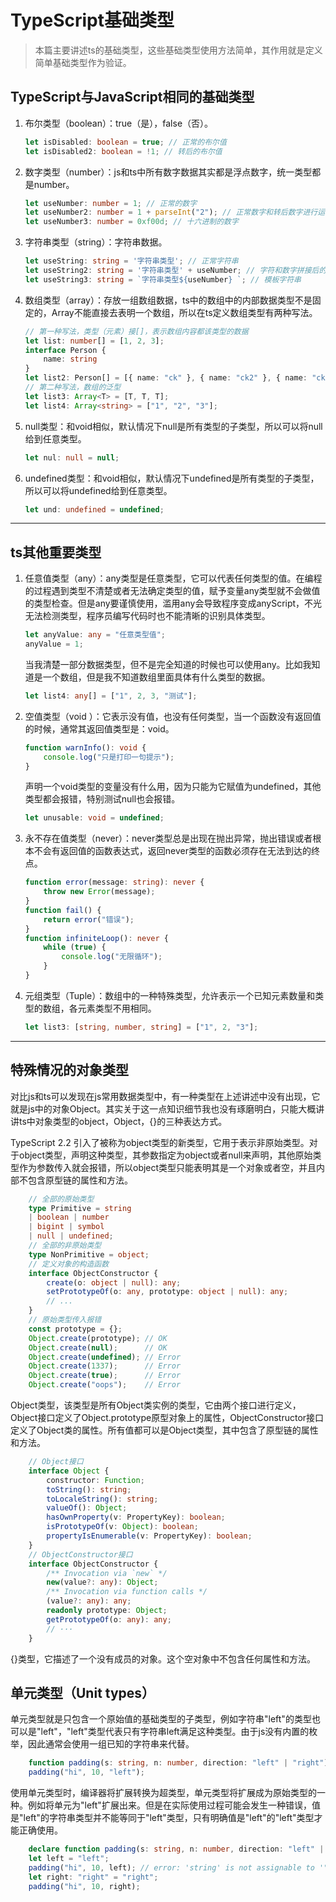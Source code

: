 # TypeScript基础类型

>本篇主要讲述ts的基础类型，这些基础类型使用方法简单，其作用就是定义简单基础类型作为验证。

## TypeScript与JavaScript相同的基础类型

1. 布尔类型（boolean）：true（是），false（否）。

    ```typescript
    let isDisabled: boolean = true; // 正常的布尔值
    let isDisabled2: boolean = !1; // 转后的布尔值
    ```

2. 数字类型（number）：js和ts中所有数字数据其实都是浮点数字，统一类型都是number。

    ```typescript
    let useNumber: number = 1; // 正常的数字
    let useNumber2: number = 1 + parseInt("2"); // 正常数字和转后数字进行运算
    let useNumber3: number = 0xf00d; // 十六进制的数字
    ```

3. 字符串类型（string）：字符串数据。

    ```typescript
    let useString: string = '字符串类型'; // 正常字符串
    let useString2: string = '字符串类型' + useNumber; // 字符和数字拼接后的字符串
    let useString3: string = `字符串类型${useNumber} `; // 模板字符串
    ```

4. 数组类型（array）：存放一组数组数据，ts中的数组中的内部数据类型不是固定的，Array不能直接去表明一个数组，所以在ts定义数组类型有两种写法。

    ```typescript
    // 第一种写法，类型（元素）接[]，表示数组内容都该类型的数据
    let list: number[] = [1, 2, 3];
    interface Person {
        name: string
    }
    let list2: Person[] = [{ name: "ck" }, { name: "ck2" }, { name: "ck3" }];
    // 第二种写法，数组的泛型
    let list3: Array<T> = [T, T, T];
    let list4: Array<string> = ["1", "2", "3"];
    ```

5. null类型：和void相似，默认情况下null是所有类型的子类型，所以可以将null给到任意类型。

    ```typescript
    let nul: null = null;
    ```

6. undefined类型：和void相似，默认情况下undefined是所有类型的子类型，所以可以将undefined给到任意类型。

    ```typescript
    let und: undefined = undefined;
    ```

---

## ts其他重要类型

1. 任意值类型（any）：any类型是任意类型，它可以代表任何类型的值。在编程的过程遇到类型不清楚或者无法确定类型的值，赋予变量any类型就不会做值的类型检查。但是any要谨慎使用，滥用any会导致程序变成anyScript，不光无法检测类型，程序员编写代码时也不能清晰的识别具体类型。

    ```typescript
    let anyValue: any = "任意类型值";
    anyValue = 1;
    ```

    当我清楚一部分数据类型，但不是完全知道的时候也可以使用any。比如我知道是一个数组，但是我不知道数组里面具体有什么类型的数据。

    ```typescript
    let list4: any[] = ["1", 2, 3, "测试"];
    ```

2. 空值类型（void ）：它表示没有值，也没有任何类型，当一个函数没有返回值的时候，通常其返回值类型是：void。

    ```typescript
    function warnInfo(): void {
        console.log("只是打印一句提示");
    }
    ```

    声明一个void类型的变量没有什么用，因为只能为它赋值为undefined，其他类型都会报错，特别测试null也会报错。

    ```typescript
    let unusable: void = undefined;
    ```

3. 永不存在值类型（never）：never类型总是出现在抛出异常，抛出错误或者根本不会有返回值的函数表达式，返回never类型的函数必须存在无法到达的终点。

    ```typescript
    function error(message: string): never {
        throw new Error(message);
    }
    function fail() {
        return error("错误");
    }
    function infiniteLoop(): never {
        while (true) {
            console.log("无限循环");
        }
    }
    ```

4. 元组类型（Tuple）：数组中的一种特殊类型，允许表示一个已知元素数量和类型的数组，各元素类型不用相同。

    ```typescript
    let list3: [string, number, string] = ["1", 2, "3"];
    ```

---

## 特殊情况的对象类型

对比js和ts可以发现在js常用数据类型中，有一种类型在上述讲述中没有出现，它就是js中的对象Object。其实关于这一点知识细节我也没有琢磨明白，只能大概讲讲ts中对象类型的object，Object，{}的三种表达方式。

TypeScript 2.2 引入了被称为object类型的新类型，它用于表示非原始类型。对于object类型，声明这种类型，其参数指定为object或者null来声明，其他原始类型作为参数传入就会报错，所以object类型只能表明其是一个对象或者空，并且内部不包含原型链的属性和方法。

```typescript
    // 全部的原始类型
    type Primitive = string
    | boolean | number
    | bigint | symbol
    | null | undefined;
    // 全部的非原始类型
    type NonPrimitive = object;
    // 定义对象的构造函数
    interface ObjectConstructor {
        create(o: object | null): any;
        setPrototypeOf(o: any, prototype: object | null): any;
        // ...
    }
    // 原始类型传入报错
    const prototype = {};
    Object.create(prototype); // OK
    Object.create(null);      // OK
    Object.create(undefined); // Error
    Object.create(1337);      // Error
    Object.create(true);      // Error
    Object.create("oops");    // Error
```

Object类型，该类型是所有Object类实例的类型，它由两个接口进行定义，Object接口定义了Object.prototype原型对象上的属性，ObjectConstructor接口定义了Object类的属性。所有值都可以是Object类型，其中包含了原型链的属性和方法。

```typescript
    // Object接口
    interface Object {
        constructor: Function;
        toString(): string;
        toLocaleString(): string;
        valueOf(): Object;
        hasOwnProperty(v: PropertyKey): boolean;
        isPrototypeOf(v: Object): boolean;
        propertyIsEnumerable(v: PropertyKey): boolean;
    }
    // ObjectConstructor接口
    interface ObjectConstructor {
        /** Invocation via `new` */
        new(value?: any): Object;
        /** Invocation via function calls */
        (value?: any): any;
        readonly prototype: Object;
        getPrototypeOf(o: any): any;
        // ···
    }
```

{}类型，它描述了一个没有成员的对象。这个空对象中不包含任何属性和方法。

## 单元类型（Unit types）

单元类型就是只包含一个原始值的基础类型的子类型，例如字符串"left"的类型也可以是"left"，"left"类型代表只有字符串left满足这种类型。由于js没有内置的枚举，因此通常会使用一组已知的字符串来代替。

```typescript
    function padding(s: string, n: number, direction: "left" | "right"): string;
    padding("hi", 10, "left");
```

使用单元类型时，编译器将扩展转换为超类型，单元类型将扩展成为原始类型的一种。例如将单元为"left"扩展出来。但是在实际使用过程可能会发生一种错误，值是"left"的字符串类型并不能等同于"left"类型，只有明确值是"left"的"left"类型才能正确使用。

```typescript
    declare function padding(s: string, n: number, direction: "left" | "right"): string;
    let left = "left";
    padding("hi", 10, left); // error: 'string' is not assignable to '"left" | "right"'
    let right: "right" = "right";
    padding("hi", 10, right);
```
